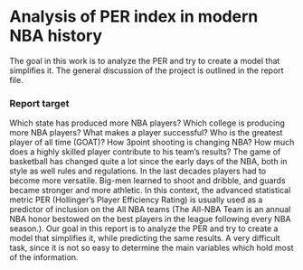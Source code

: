 # **Analysis of PER index in modern NBA history**

The goal in this work is to analyze the PER and try to create a model that simplifies it. The general discussion of the project is outlined in the report file.

### **Report target**

Which state has produced more NBA players? Which college is producing more NBA players? What makes a player successful? Who is the greatest player of all time (GOAT)? How 3point shooting is changing NBA? How much does a highly skilled player contribute to his team’s results? The game of basketball has changed quite a lot since the early days of the NBA, both in style as well rules and regulations. In the last decades players had to become more versatile. Big-men learned to shoot and dribble, and guards became stronger and more athletic.
In this context, the advanced statistical metric PER (Hollinger’s Player Efficiency Rating) is usually used as a predictor of inclusion on the All NBA teams (The All-NBA Team is an annual NBA honor bestowed on the best players in the league following every NBA season.). Our goal in this report is to analyze the PER and try to create a model that simplifies it, while predicting the same results. A very difficult task, since it is not so easy to determine the main variables which hold
most of the information.
